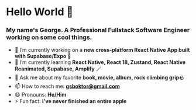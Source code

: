 # Hello World 👋

### My name's George. A Professional Fullstack Software Engineer working on some cool things.
- 🔭 I’m currently working on a **new cross-platform React Native App built with Supabase/Expo** 📱
- 🌱 I’m currently learning **React Native, React 18, Zustand, React Native Reanimated, Supabase, Amplify** 🪄
- 💬 Ask me about my favorite **book, movie, album, rock climbing grip**🪨
- 📫 How to reach me: **gsboktor@gmail.com**
- 😄 Pronouns: **He/Him**
- ⚡ Fun fact: **I've never finished an entire apple**
<!--
**gsboktor/gsboktor** is a ✨ _special_ ✨ repository because its `README.md` (this file) appears on your GitHub profile.

Here are some ideas to get you started:


-->
